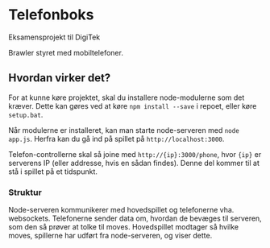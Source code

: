 # Telefonboks

Eksamensprojekt til DigiTek

Brawler styret med mobiltelefoner.

## Hvordan virker det?

For at kunne køre projektet, skal du installere node-modulerne som det kræver.
Dette kan gøres ved at køre `npm install --save` i repoet, eller køre `setup.bat`.

Når modulerne er installeret, kan man starte node-serveren med `node app.js`.
Herfra kan du gå ind på spillet på `http://localhost:3000`.

Telefon-controllerne skal så joine med `http://{ip}:3000/phone`, hvor `{ip}` er serverens IP (eller addresse, hvis en sådan findes).
Denne del kommer til at stå i spillet på et tidspunkt.

### Struktur

Node-serveren kommunikerer med hovedspillet og telefonerne vha. websockets.
Telefonerne sender data om, hvordan de bevæges til serveren, som den så prøver at tolke til moves.
Hovedspillet modtager så hvilke moves, spillerne har udført fra node-serveren, og viser dette.